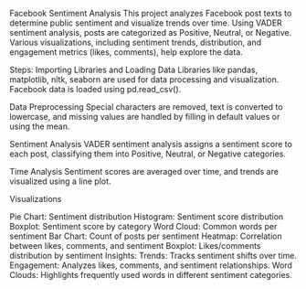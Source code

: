 Facebook Sentiment Analysis
This project analyzes Facebook post texts to determine public sentiment and visualize trends over time. Using VADER sentiment analysis, posts are categorized as Positive, Neutral, or Negative. Various visualizations, including sentiment trends, distribution, and engagement metrics (likes, comments), help explore the data.

Steps:
Importing Libraries and Loading Data
Libraries like pandas, matplotlib, nltk, seaborn are used for data processing and visualization. Facebook data is loaded using pd.read_csv().

Data Preprocessing
Special characters are removed, text is converted to lowercase, and missing values are handled by filling in default values or using the mean.

Sentiment Analysis
VADER sentiment analysis assigns a sentiment score to each post, classifying them into Positive, Neutral, or Negative categories.

Time Analysis
Sentiment scores are averaged over time, and trends are visualized using a line plot.

Visualizations

Pie Chart: Sentiment distribution
Histogram: Sentiment score distribution
Boxplot: Sentiment score by category
Word Cloud: Common words per sentiment
Bar Chart: Count of posts per sentiment
Heatmap: Correlation between likes, comments, and sentiment
Boxplot: Likes/comments distribution by sentiment
Insights:
Trends: Tracks sentiment shifts over time.
Engagement: Analyzes likes, comments, and sentiment relationships.
Word Clouds: Highlights frequently used words in different sentiment categories.
